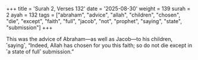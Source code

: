 +++
title = 'Surah 2, Verses 132'
date = '2025-08-30'
weight = 139
surah = 2
ayah = 132
tags = ["abraham", "advice", "allah", "children", "chosen", "die", "except", "faith", "full", "jacob", "not", "prophet", "saying", "state", "submission"]
+++

This was the advice of Abraham—as well as Jacob—to his children, ˹saying˺, “Indeed, Allah has chosen for you this faith; so do not die except in ˹a state of full˺ submission.”